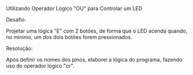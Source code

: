 Utilizando Operador Lógico "OU" para Controlar um LED

Desafio:

Projetar uma lógica "E" com 2 botões, de forma que o LED acenda quando, no mínimo, um dos dois botões forem pressionados.

Resolução:

Após definir os nomes dos pinos, elaborei a lógica do programa, fazendo uso do operador lógico "or".

